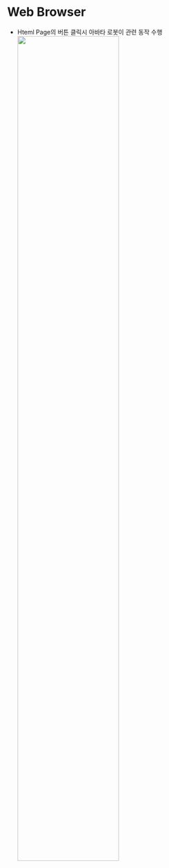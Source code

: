 #  Web Browser 
  + Hteml Page의 버튼 클릭시 아바타 로봇이 관련 동작 수행  
  <img src="https://user-images.githubusercontent.com/46912845/144733182-31b46ffc-12c6-4def-a990-9b93d886d2db.png" width="70%"></img>

